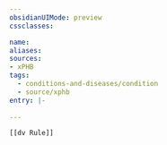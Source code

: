 ```yaml
---
obsidianUIMode: preview
cssclasses:

name:
aliases:
sources:
- xPHB
tags:
  - conditions-and-diseases/condition
  - source/xphb
entry: |-
  
---
```


```meta-bind-embed
[[dv Rule]]
```